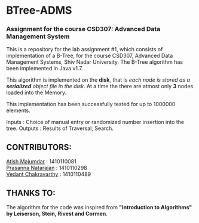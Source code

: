 # BTree-ADMS
### Assignment for the course CSD307: Advanced Data Management System

This is a repository for the lab assignment #1, which consists of implementation of a B-Tree, for the course CSD307, Advanced Data Management Systems, Shiv Nadar University. The B-Tree algorithm has been implemented in Java v1.7.

This algorithm is implemented on the __disk__, that is *each node is stored as a <b>serialized</b> object file in the disk*. At a time the there are atmost only <b>3</b> nodes loaded into the Memory.

This implementation has been successfully tested for up to 1000000 elements. 

Inputs  : Choice of manual entry or randomized number insertion into the tree.
Outputs : Results of Traversal, Search.

## CONTRIBUTORS:
<a href = "https://github.com/atish-maj">Atish Majumdar</a>       : 1410110081  
<a href = "https://github.com/PrasannaNatarajan">Prasanna Natarajan</a>   : 1410110298  
<a href = "https://github.com/vedantcj">Vedant Chakravarthy</a>   : 1410110489  

## THANKS TO:
The algorithm for the code was inspired from __"Introduction to Algorithms" by Leiserson, Stein, Rivest and Cormen__.
